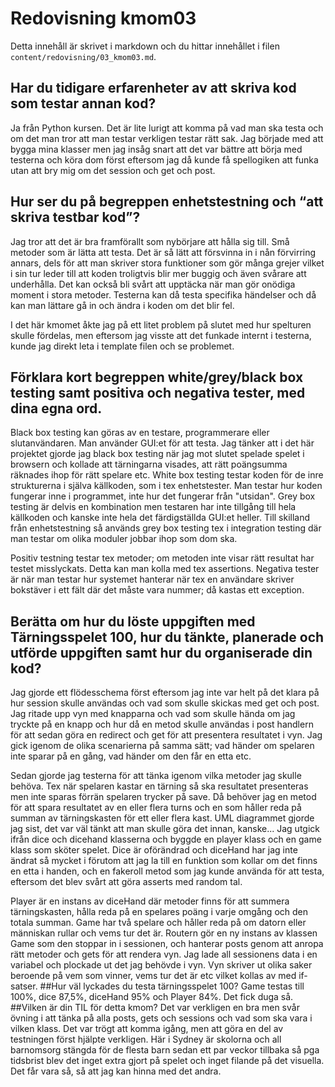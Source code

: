 ---
---
Redovisning kmom03
=========================

Detta innehåll är skrivet i markdown och du hittar innehållet i filen `content/redovisning/03_kmom03.md`.

## Har du tidigare erfarenheter av att skriva kod som testar annan kod?
Ja från Python kursen. Det är lite lurigt att komma på vad man ska testa och om det man tror att man testar
verkligen testar rätt sak. Jag började med att bygga mina klasser men jag insåg snart att det var bättre att
börja med testerna och köra dom först eftersom jag då kunde få spellogiken att funka utan att bry mig om det
session och get och post. 

## Hur ser du på begreppen enhetstestning och “att skriva testbar kod”?
Jag tror att det är bra framförallt som nybörjare att hålla sig till. Små metoder som är lätta att testa. 
Det är så lätt att försvinna in i nån förvirring annars, dels för att man skriver stora funktioner som gör 
många grejer vilket i sin tur leder till att koden troligtvis blir mer buggig och även svårare att underhålla. 
Det kan också bli svårt att upptäcka när man gör onödiga moment i stora metoder. Testerna kan då testa specifika 
händelser och då kan man lättare gå in och ändra i koden om det blir fel. 

I det här kmomet åkte jag på ett litet problem på slutet med hur spelturen skulle fördelas, men eftersom jag
visste att det funkade internt i testerna, kunde jag direkt leta i template filen och se problemet.

## Förklara kort begreppen white/grey/black box testing samt positiva och negativa tester, med dina egna ord.
Black box testing kan göras av en testare, programmerare eller slutanvändaren. Man använder GUI:et för att testa. 
Jag tänker att i det här projektet gjorde jag black box testing när jag mot slutet spelade spelet i browsern 
och kollade att tärningarna visades, att rätt poängsumma räknades ihop för rätt spelare etc.
White box testing testar koden för de inre strukturerna i själva källkoden, som i tex enhetstester. Man testar 
hur koden fungerar inne i programmet, inte hur det fungerar från "utsidan". Grey box testing är delvis en kombination men 
testaren har inte tillgång till hela källkoden och kanske inte hela det färdigställda GUI:et heller. Till skilland
från enhetstestning så används grey box testing tex i integration testing där man testar om olika moduler 
jobbar ihop som dom ska.

Positiv testning testar tex metoder; om metoden inte visar rätt resultat har testet misslyckats. Detta kan man 
kolla med tex assertions. Negativa tester är när man testar hur systemet hanterar när tex en användare skriver
bokstäver i ett fält där det måste vara nummer; då kastas ett exception.

## Berätta om hur du löste uppgiften med Tärningsspelet 100, hur du tänkte, planerade och utförde uppgiften samt hur du organiserade din kod?
Jag gjorde ett flödesschema först eftersom jag inte var helt på det klara på hur session skulle användas och vad som 
skulle skickas med get och post. Jag ritade upp vyn med knapparna och vad som skulle hända om jag tryckte på
en knapp och hur då en metod skulle användas i post handlern för att sedan göra en redirect och get för 
att presentera resultatet i vyn. Jag gick igenom de olika scenarierna på samma sätt; vad händer om spelaren inte
sparar på en gång, vad händer om den får en etta etc. 

Sedan gjorde jag testerna för att tänka igenom vilka metoder jag skulle behöva. Tex när spelaren kastar en tärning
så ska resultatet presenteras men inte sparas förrän spelaren trycker på save. Då behöver jag en metod för att 
spara resultatet av en eller flera turns och en som håller reda på summan av tärningskasten för ett eller flera kast.
UML diagrammet gjorde jag sist, det var väl tänkt att man skulle göra det innan, kanske...
Jag utgick ifrån dice och dicehand klasserna och byggde en player klass och en game klass som sköter 
spelet. Dice är oförändrad och diceHand har jag inte ändrat så mycket i förutom att jag la till en
funktion som kollar om det finns en etta i handen, och en fakeroll metod som jag kunde använda för att testa, eftersom 
det blev svårt att göra asserts med random tal.

Player är en instans av diceHand där metoder finns för att summera tärningskasten, hålla reda på en spelares poäng
i varje omgång och den totala summan. 
Game har två spelare och håller reda på om datorn eller människan rullar och vems tur det är. 
Routern gör en ny instans av klassen Game som den stoppar in i sessionen, och hanterar posts genom att anropa rätt metoder
och gets för att rendera vyn. 
Jag lade all sessionens data i en variabel och plockade ut det jag behövde i vyn. 
Vyn skriver ut olika saker beroende på vem som vinner, vems tur det är etc vilket kollas av med if-satser. 
##Hur väl lyckades du testa tärningsspelet 100?
Game testas till 100%, dice 87,5%, diceHand 95% och Player 84%. Det fick duga så. 
##Vilken är din TIL för detta kmom?
Det var verkligen en bra men svår övning i att tänka på alla posts, gets och sessions och vad som ska vara i vilken
klass. Det var trögt att komma igång, men att göra en del av testningen först hjälpte verkligen. 
Här i Sydney är skolorna och all barnomsorg stängda för de flesta barn sedan ett par veckor tillbaka så pga tidsbrist blev 
det inget extra gjort på spelet och inget filande på det visuella. Det får vara så, så att jag kan hinna med det andra. 
